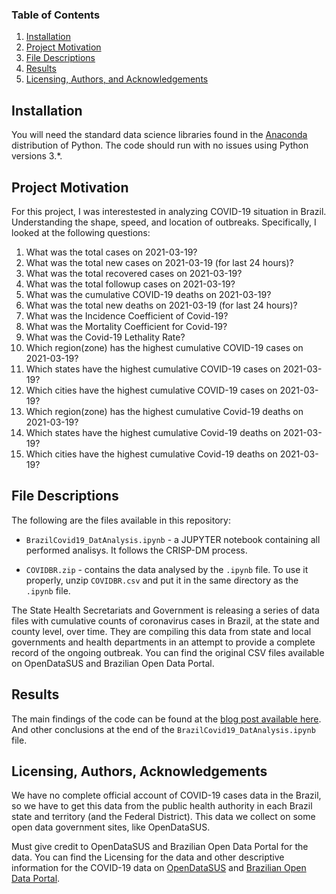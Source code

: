 
### Table of Contents

1. [Installation](#installation)
2. [Project Motivation](#motivation)
3. [File Descriptions](#files)
4. [Results](#results)
5. [Licensing, Authors, and Acknowledgements](#licensing)

## Installation <a name="installation"></a>

You will need the standard data science libraries found in the [Anaconda](https://docs.anaconda.com/anaconda/install/) distribution of Python.  The code should run with no issues using Python versions 3.*.

## Project Motivation<a name="motivation"></a>

For this project, I was interestested in analyzing COVID-19 situation in Brazil. Understanding the shape, speed, and location of outbreaks. Specifically, I looked at the following questions:

1. What was the total cases on 2021-03-19?
2. What was the total new cases on 2021-03-19 (for last 24 hours)?
3. What was the total recovered cases on 2021-03-19?
4. What was the total followup cases on 2021-03-19?
5. What was the cumulative COVID-19 deaths on 2021-03-19?
6. What was the total new deaths on 2021-03-19 (for last 24 hours)?
7. What was the Incidence Coefficient of Covid-19?
8. What was the Mortality Coefficient for Covid-19?
9. What was the Covid-19 Lethality Rate?
10. Which region(zone) has the highest cumulative COVID-19 cases on 2021-03-19?
11. Which states have the highest cumulative COVID-19 cases on 2021-03-19?
12. Which cities have the highest cumulative COVID-19 cases on 2021-03-19?
13. Which region(zone) has the highest cumulative Covid-19 deaths on 2021-03-19?
14. Which states have the highest cumulative Covid-19 deaths on 2021-03-19?
15. Which cities have the highest cumulative Covid-19 deaths on 2021-03-19?


## File Descriptions <a name="files"></a>

The following are the files available in this repository:

* `BrazilCovid19_DatAnalysis.ipynb` - a JUPYTER notebook containing all performed analisys. It follows the CRISP-DM process.

* `COVIDBR.zip` - contains the  data analysed by the  `.ipynb` file. To use it properly, unzip `COVIDBR.csv` and put it in the same directory as the `.ipynb` file.

The State Health Secretariats and Government is releasing a series of data files with cumulative counts of coronavirus cases in Brazil, at the state and county level, over time. They are compiling this data from state and local governments and health departments in an attempt to provide a complete record of the ongoing outbreak. You can find the original CSV files available on OpenDataSUS and Brazilian Open Data Portal.

## Results<a name="results"></a>

The main findings of the code can be found at the [blog post available here](https://romulloferreira.medium.com/brazil-covid-19-data-analysis-646c78d22d61). And other conclusions at the end of the `BrazilCovid19_DatAnalysis.ipynb` file.

 

## Licensing, Authors, Acknowledgements<a name="licensing"></a>

We have no complete official account of COVID-19 cases data in the Brazil, so we have to get this data from the public health authority in each Brazil state and territory (and the Federal District). This data we collect on some open data government sites, like OpenDataSUS.

Must give credit to OpenDataSUS and Brazilian Open Data Portal for the data.  You can find the Licensing for the data and other descriptive information for the COVID-19 data on [OpenDataSUS](https://opendatasus.saude.gov.br/) and [Brazilian Open Data Portal](https://dados.gov.br/dataset).  
